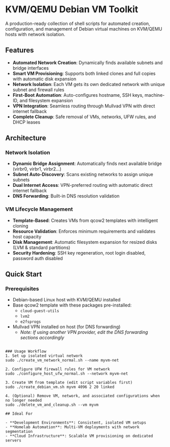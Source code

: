 # KVM/QEMU Debian VM Toolkit

A production-ready collection of shell scripts for automated creation, configuration, and management of Debian virtual machines on KVM/QEMU hosts with network isolation.

## Features

- **Automated Network Creation**: Dynamically finds available subnets and bridge interfaces
- **Smart VM Provisioning**: Supports both linked clones and full copies with automatic disk expansion
- **Network Isolation**: Each VM gets its own dedicated network with unique subnet and firewall rules
- **First-Boot Automation**: Auto-configures hostname, SSH keys, machine-ID, and filesystem expansion
- **VPN Integration**: Seamless routing through Mullvad VPN with direct internet fallback
- **Complete Cleanup**: Safe removal of VMs, networks, UFW rules, and DHCP leases

## Architecture

### Network Isolation
- **Dynamic Bridge Assignment**: Automatically finds next available bridge (virbr0, virbr1, virbr2...)
- **Subnet Auto-Discovery**: Scans existing networks to assign unique subnets
- **Dual Internet Access**: VPN-preferred routing with automatic direct internet fallback
- **DNS Forwarding**: Built-in DNS resolution validation

### VM Lifecycle Management
- **Template-Based**: Creates VMs from qcow2 templates with intelligent cloning
- **Resource Validation**: Enforces minimum requirements and validates host capacity  
- **Disk Management**: Automatic filesystem expansion for resized disks (LVM & standard partitions)
- **Security Hardening**: SSH key regeneration, root login disabled, password auth disabled

## Quick Start

### Prerequisites
- Debian-based Linux host with KVM/QEMU installed
- Base qcow2 template with these packages pre-installed:
  - `cloud-guest-utils`
  - `lvm2`
  - `e2fsprogs`
- Mullvad VPN installed on host (for DNS forwarding)
  - *Note: If using another VPN provider, edit the DNS forwarding sections accordingly*
```

### Usage Workflow
1. Set up isolated virtual network
sudo ./create_vm_network_normal.sh --name myvm-net

2. Configure UFW firewall rules for VM network
sudo ./configure_host_ufw_normal.sh --network myvm-net

3. Create VM from template (edit script variables first)
sudo ./create_debian_vm.sh myvm 4096 2 20 linked

4. (Optional) Remove VM, network, and associated configurations when no longer needed
sudo ./delete_vm_and_cleanup.sh --vm myvm

## Ideal For

- **Development Environments**: Consistent, isolated VM setups
- **Homelab Automation**: Multi-VM deployments with network segmentation  
- **Cloud Infrastructure**: Scalable VM provisioning on dedicated servers
